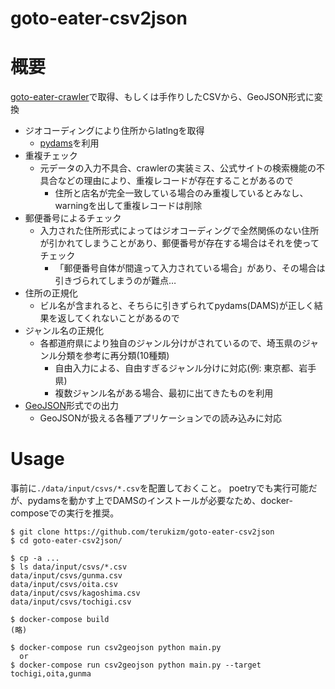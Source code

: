 goto-eater-csv2json
===

# 概要

[goto-eater-crawler](https://github.com/terukizm/goto-eater-crawler)で取得、もしくは手作りしたCSVから、GeoJSON形式に変換

* ジオコーディングにより住所からlatlngを取得
  * [pydams](https://github.com/hottolink/pydams)を利用
* 重複チェック
  * 元データの入力不具合、crawlerの実装ミス、公式サイトの検索機能の不具合などの理由により、重複レコードが存在することがあるので
    * 住所と店名が完全一致している場合のみ重複しているとみなし、warningを出して重複レコードは削除
* 郵便番号によるチェック
  * 入力された住所形式によってはジオコーディングで全然関係のない住所が引かれてしまうことがあり、郵便番号が存在する場合はそれを使ってチェック
    * 「郵便番号自体が間違って入力されている場合」があり、その場合は引きづられてしまうのが難点…
* 住所の正規化
  * ビル名が含まれると、そちらに引きずられてpydams(DAMS)が正しく結果を返してくれないことがあるので
* ジャンル名の正規化
  * 各都道府県により独自のジャンル分けがされているので、埼玉県のジャンル分類を参考に再分類(10種類)
    * 自由入力による、自由すぎるジャンル分けに対応(例: 東京都、岩手県)
    * 複数ジャンル名がある場合、最初に出てきたものを利用
* [GeoJSON](https://geojson.org/)形式での出力
  * GeoJSONが扱える各種アプリケーションでの読み込みに対応

# Usage

事前に`./data/input/csvs/*.csv`を配置しておくこと。
poetryでも実行可能だが、pydamsを動かす上でDAMSのインストールが必要なため、docker-composeでの実行を推奨。

```
$ git clone https://github.com/terukizm/goto-eater-csv2json
$ cd goto-eater-csv2json/

$ cp -a ...
$ ls data/input/csvs/*.csv
data/input/csvs/gunma.csv
data/input/csvs/oita.csv
data/input/csvs/kagoshima.csv
data/input/csvs/tochigi.csv

$ docker-compose build
(略)

$ docker-compose run csv2geojson python main.py
  or
$ docker-compose run csv2geojson python main.py --target tochigi,oita,gunma
```

